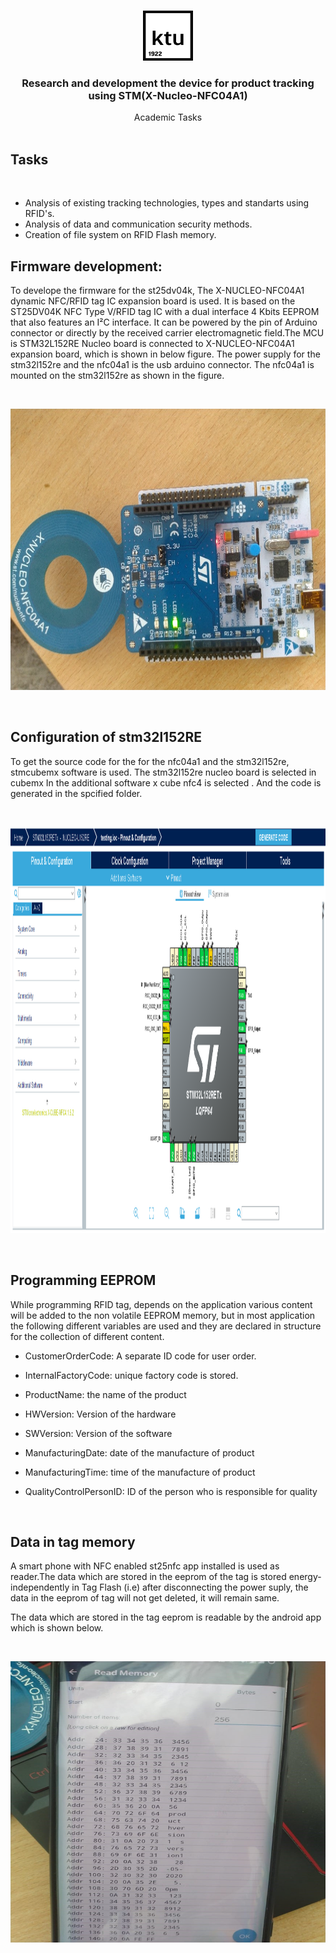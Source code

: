 <br/>
<p align="center">
  <a href="https://github.com/Rajmvr24/Product-tracking-using-RFID">
    <img src="logo.png" alt="Logo" width="80" height="80">
  </a>

  <h3 align="center">Research and development the device for product tracking using STM(X-Nucleo-NFC04A1) 
  </h3>
    <p align="center">
    Academic Tasks
    <br/>
    <br/>
  </p>
</p>

## Tasks

<br/>

- Analysis of existing tracking technologies, types and standarts using RFID's.  
- Analysis of data and communication security methods. 
- Creation of file system on RFID Flash memory.

## Firmware development:
To develope  the firmware for the st25dv04k, The X-NUCLEO-NFC04A1 dynamic NFC/RFID tag IC expansion board is used. It is based on the ST25DV04K NFC Type V/RFID tag IC with a dual interface 4 Kbits EEPROM that also features an I²C interface. It can be powered by the pin of Arduino connector or directly by the received carrier electromagnetic field.The MCU is STM32L152RE Nucleo board is connected to X-NUCLEO-NFC04A1 expansion board, which is shown in below figure. The power supply for the stm32l152re and the nfc04a1 is the usb arduino connector. The nfc04a1 is mounted on the stm32l152re as shown in the figure.


<br/>
<p align="center">
 <a href="https://github.com/Rajmvr24/Product-tracking-using-RFID">
    <img src="nucleo.jpg" alt="chart" width="650" height="450">
  </a>
</p>
<br/>

## Configuration of stm32l152RE


To get the source code for the for the nfc04a1 and the stm32l152re, stmcubemx software is used. The stm32l152re nucleo board  is selected in cubemx In the additional software x cube nfc4 is selected . And the code is generated in the spcified folder.


<br/>
<p align="center">
 <a href="https://github.com/Rajmvr24/Product-tracking-using-RFID">
    <img src="config.png" alt="chart" width="1000" height="650">
  </a>
</p>
<br/>

##	Programming EEPROM

While programming RFID tag, depends on the application various content will  be added to the non volatile EEPROM memory, but in most application the following different variables are used and they are declared in structure for the collection of different content.

- CustomerOrderCode:  A separate ID code for user order.

- InternalFactoryCode:  unique factory code is stored.

- ProductName: the name of the product

- HWVersion: Version of the hardware

- SWVersion: Version of the software

- ManufacturingDate: date of the manufacture of product

- ManufacturingTime: time of the manufacture of product

- QualityControlPersonID: ID of the person who is responsible for quality

<br/>

## Data in tag memory

A smart phone with NFC enabled st25nfc app installed is used as reader.The data which are stored in the eeprom  of the  tag is stored energy-independently in Tag Flash (i.e) after disconnecting the power suply, the data in the eeprom of tag will not get deleted, it will remain same.

The data which are stored in the tag eeprom is readable by the android app which is shown below.

<br/>
<p align="center">
 <a href="https://github.com/Rajmvr24/Product-tracking-using-RFID">
    <img src="data.jpg" alt="chart" width="650" height="450">
  </a>
</p>
<br/>
